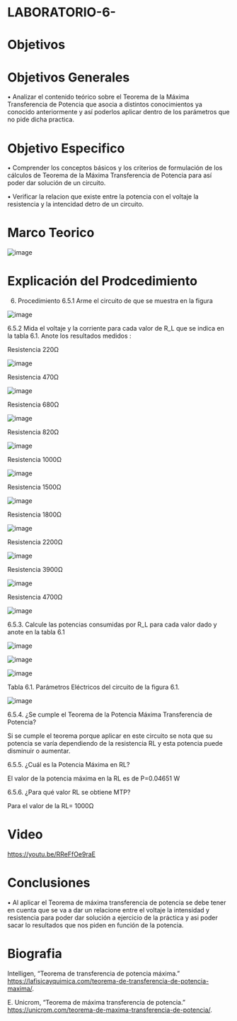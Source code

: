 # LABORATORIO-6-

# Objetivos

# Objetivos Generales 

• Analizar el contenido teórico sobre el Teorema de la Máxima Transferencia de Potencia que asocia a distintos conocimientos ya conocido anteriormente y así poderlos aplicar dentro de los parámetros que no pide dicha practica.  

# Objetivo Especifico

• Comprender los conceptos básicos y los criterios de formulación de los cálculos de Teorema de la Máxima Transferencia de Potencia para así poder dar solución de un circuito.

•	Verificar la relacion que existe entre la potencia con el voltaje la resistencia y  la intencidad detro de un circuito.

# Marco Teorico


![image](https://user-images.githubusercontent.com/84587118/128019906-fa4432cf-350c-4680-92be-4155ac6ee6ea.png)



# Explicación del Prodcedimiento

6. Procedimiento 
6.5.1 Arme el circuito de que se muestra en la figura 

![image](https://user-images.githubusercontent.com/84412132/127946715-0d4e6c5e-b92d-4e4e-895d-12d05573b0ab.png)


6.5.2 Mida el voltaje y la corriente para cada valor de R_L que se indica en la tabla 6.1. Anote los resultados medidos :

Resistencia    220Ω

![image](https://user-images.githubusercontent.com/84412132/127946773-d776ec65-6ce2-4ca3-be79-4919761d9558.png)

Resistencia    470Ω

![image](https://user-images.githubusercontent.com/84412132/127946814-2fb9540b-c9d5-4621-8757-eb0ab314b936.png)

Resistencia    680Ω

![image](https://user-images.githubusercontent.com/84412132/127946834-c1b1a079-0344-451c-82d2-89c41600b52f.png)

Resistencia    820Ω

![image](https://user-images.githubusercontent.com/84412132/127946850-557aa5a8-e608-4b66-b949-6a5f8e5d87f4.png)

Resistencia    1000Ω

![image](https://user-images.githubusercontent.com/84412132/127946862-048fa8e3-5f7e-41cf-8228-e0354a4bfa59.png)


Resistencia    1500Ω

![image](https://user-images.githubusercontent.com/84412132/127946880-c4f3225e-e34d-45e0-98eb-5ef47a1da134.png)


Resistencia    1800Ω

![image](https://user-images.githubusercontent.com/84412132/127946901-a616c8fd-64eb-4930-acad-2e3958070b22.png)

Resistencia    2200Ω

![image](https://user-images.githubusercontent.com/84412132/127946925-c348a9bb-bd39-4592-9f26-0c702bdc2d3a.png)


Resistencia    3900Ω

![image](https://user-images.githubusercontent.com/84412132/127946939-6dc23add-9a74-41b4-89d1-2b35e5a83799.png)


Resistencia    4700Ω

![image](https://user-images.githubusercontent.com/84412132/127946963-ca654174-e5d8-473c-89c0-aec43db1e8e4.png)


6.5.3. Calcule las potencias consumidas por R_L para cada valor dado y anote en la tabla 6.1

![image](https://user-images.githubusercontent.com/84412132/127947126-d58eb239-384f-4255-852b-63510b942abd.png)


![image](https://user-images.githubusercontent.com/84412132/127947156-b8d204e0-14b2-4d5d-a4e8-6a45f0e59998.png)


![image](https://user-images.githubusercontent.com/84412132/127947238-2ea5d93b-6fcf-4bc5-824d-9ab454513b43.png)

Tabla 6.1. Parámetros Eléctricos del circuito de la figura 6.1.

![image](https://user-images.githubusercontent.com/84585835/128039914-d04b4e42-fedb-42a8-a29c-cac6d6d1ee9e.png)

6.5.4. ¿Se cumple el Teorema de la Potencia Máxima Transferencia de Potencia? 

Si se cumple el teorema porque aplicar en este circuito se nota que su potencia se varía dependiendo de la resistencia RL y esta potencia puede disminuir o aumentar.

6.5.5. ¿Cuál es la Potencia Máxima en RL?


El valor de la potencia máxima en la RL es de P=0.04651 W

6.5.6. ¿Para qué valor RL se obtiene MTP?

Para el valor de la RL= 1000Ω



# Video

https://youtu.be/RReFfOe9raE

# Conclusiones

• Al aplicar el Teorema de máxima transferencia de potencia se debe tener en cuenta que se va a dar un relacione entre el voltaje la intensidad y resistencia para poder dar solución a ejercicio de la práctica y asi poder sacar lo resultados que nos piden en función de la potencia.



# Biografia

Intelligen, “Teorema de transferencia de potencia máxima.” https://lafisicayquimica.com/teorema-de-transferencia-de-potencia-maxima/.

E. Unicrom, “Teorema de máxima transferencia de potencia.” https://unicrom.com/teorema-de-maxima-transferencia-de-potencia/.
